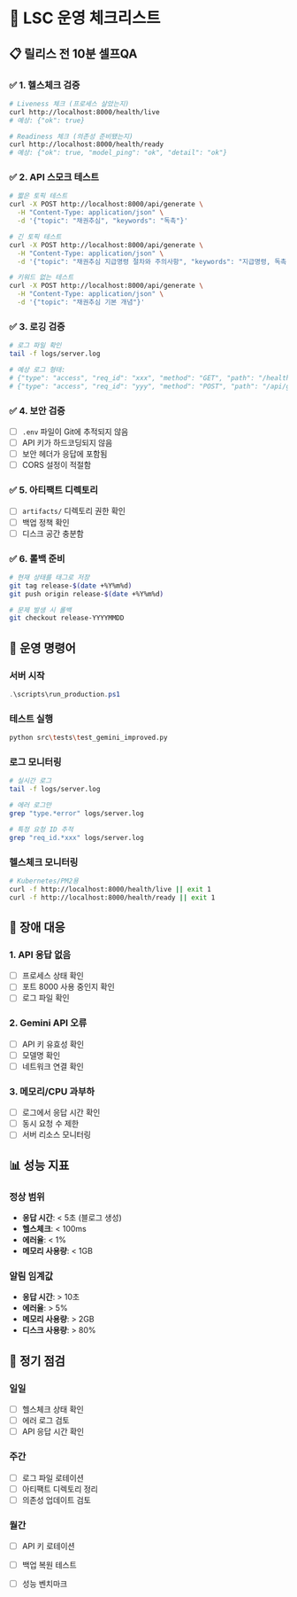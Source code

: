 # 🚀 LSC 운영 체크리스트

## 📋 **릴리스 전 10분 셀프QA**

### ✅ **1. 헬스체크 검증**
```bash
# Liveness 체크 (프로세스 살았는지)
curl http://localhost:8000/health/live
# 예상: {"ok": true}

# Readiness 체크 (의존성 준비됐는지)
curl http://localhost:8000/health/ready
# 예상: {"ok": true, "model_ping": "ok", "detail": "ok"}
```

### ✅ **2. API 스모크 테스트**
```bash
# 짧은 토픽 테스트
curl -X POST http://localhost:8000/api/generate \
  -H "Content-Type: application/json" \
  -d '{"topic": "채권추심", "keywords": "독촉"}'

# 긴 토픽 테스트
curl -X POST http://localhost:8000/api/generate \
  -H "Content-Type: application/json" \
  -d '{"topic": "채권추심 지급명령 절차와 주의사항", "keywords": "지급명령, 독촉, 집행권원, 소액사건"}'

# 키워드 없는 테스트
curl -X POST http://localhost:8000/api/generate \
  -H "Content-Type: application/json" \
  -d '{"topic": "채권추심 기본 개념"}'
```

### ✅ **3. 로깅 검증**
```bash
# 로그 파일 확인
tail -f logs/server.log

# 예상 로그 형태:
# {"type": "access", "req_id": "xxx", "method": "GET", "path": "/health/live", "status": 200, "ms": 1.2, "ok": true}
# {"type": "access", "req_id": "yyy", "method": "POST", "path": "/api/generate", "status": 200, "ms": 2500.5, "ok": true}
```

### ✅ **4. 보안 검증**
- [ ] `.env` 파일이 Git에 추적되지 않음
- [ ] API 키가 하드코딩되지 않음
- [ ] 보안 헤더가 응답에 포함됨
- [ ] CORS 설정이 적절함

### ✅ **5. 아티팩트 디렉토리**
- [ ] `artifacts/` 디렉토리 권한 확인
- [ ] 백업 정책 확인
- [ ] 디스크 공간 충분함

### ✅ **6. 롤백 준비**
```bash
# 현재 상태를 태그로 저장
git tag release-$(date +%Y%m%d)
git push origin release-$(date +%Y%m%d)

# 문제 발생 시 롤백
git checkout release-YYYYMMDD
```

## 🔧 **운영 명령어**

### 서버 시작
```powershell
.\scripts\run_production.ps1
```

### 테스트 실행
```bash
python src\tests\test_gemini_improved.py
```

### 로그 모니터링
```bash
# 실시간 로그
tail -f logs/server.log

# 에러 로그만
grep "type.*error" logs/server.log

# 특정 요청 ID 추적
grep "req_id.*xxx" logs/server.log
```

### 헬스체크 모니터링
```bash
# Kubernetes/PM2용
curl -f http://localhost:8000/health/live || exit 1
curl -f http://localhost:8000/health/ready || exit 1
```

## 🚨 **장애 대응**

### 1. API 응답 없음
- [ ] 프로세스 상태 확인
- [ ] 포트 8000 사용 중인지 확인
- [ ] 로그 파일 확인

### 2. Gemini API 오류
- [ ] API 키 유효성 확인
- [ ] 모델명 확인
- [ ] 네트워크 연결 확인

### 3. 메모리/CPU 과부하
- [ ] 로그에서 응답 시간 확인
- [ ] 동시 요청 수 제한
- [ ] 서버 리소스 모니터링

## 📊 **성능 지표**

### 정상 범위
- **응답 시간**: < 5초 (블로그 생성)
- **헬스체크**: < 100ms
- **에러율**: < 1%
- **메모리 사용량**: < 1GB

### 알림 임계값
- **응답 시간**: > 10초
- **에러율**: > 5%
- **메모리 사용량**: > 2GB
- **디스크 사용량**: > 80%

## 🔄 **정기 점검**

### 일일
- [ ] 헬스체크 상태 확인
- [ ] 에러 로그 검토
- [ ] API 응답 시간 확인

### 주간
- [ ] 로그 파일 로테이션
- [ ] 아티팩트 디렉토리 정리
- [ ] 의존성 업데이트 검토

### 월간
- [ ] API 키 로테이션
- [ ] 백업 복원 테스트
- [ ] 성능 벤치마크







